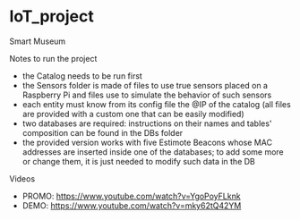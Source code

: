 # IoT_project
Smart Museum

Notes to run the project
- the Catalog needs to be run first
- the Sensors folder is made of files to use true sensors placed on a Raspberry Pi and files use to simulate the behavior of such sensors
- each entity must know from its config file the @IP of the catalog (all files are provided with a custom one that can be easily modified)
- two databases are required: instructions on their names and tables' composition can be found in the DBs folder
- the provided version works with five Estimote Beacons whose MAC addresses are inserted inside one of the databases; to add some more or change them, it is just needed to modify such data in the DB

Videos
- PROMO: https://www.youtube.com/watch?v=YgoPoyFLknk
- DEMO: https://www.youtube.com/watch?v=mky62tQ42YM
